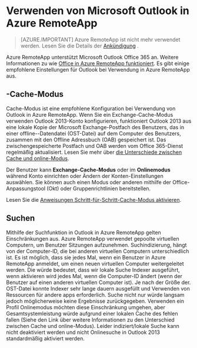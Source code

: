 <properties
    pageTitle="Verwenden von Outlook in Azure RemoteApp | Microsoft Azure" 
    description="Informationen zum Konfigurieren und Verwenden von Outlook in Azure RemoteApp | Microsoft Azure"
    services="remoteapp"
    documentationCenter=""
    authors="pavithir"
    manager="mbaldwin" />

<tags
    ms.service="remoteapp"
    ms.workload="compute"
    ms.tgt_pltfrm="na"
    ms.devlang="na"
    ms.topic="hero-article"
    ms.date="08/15/2016"
    ms.author="elizapo" />

# <a name="using-microsoft-outlook-in-azure-remoteapp"></a>Verwenden von Microsoft Outlook in Azure RemoteApp

> [AZURE.IMPORTANT]
> Azure RemoteApp ist nicht mehr verwendet werden. Lesen Sie die Details der [Ankündigung](https://go.microsoft.com/fwlink/?linkid=821148) .

Azure RemoteApp unterstützt Microsoft Outlook Office 365 an. Weitere Informationen zu wie [Office in Azure RemoteApp funktioniert](remoteapp-officesubscription.md). Es gibt einige empfohlene Einstellungen für Outlook bei Verwendung in Azure RemoteApp aus.

## <a name="cached-mode"></a>-Cache-Modus
Cache-Modus ist eine empfohlene Konfiguration bei Verwendung von Outlook in Azure RemoteApp. Wenn Sie ein Exchange-Cache-Modus verwenden Outlook 2013-Konto konfigurieren, funktioniert Outlook 2013 aus eine lokale Kopie der Microsoft Exchange-Postfach des Benutzers, das in einer offline--Datendatei (OST-Datei) auf dem Computer des Benutzers, zusammen mit den Offline Adressbuch (OAB) gespeichert ist. Das zwischengespeicherte Postfach und OAB werden vom Office 365-Dienst regelmäßig aktualisiert. Lesen Sie mehr über [die Unterschiede zwischen Cache und online-Modus](https://technet.microsoft.com/library/jj683103.aspx).

Der Benutzer kann **Exchange-Cache-Modus** oder im **Onlinemodus** während Konto einrichten oder Ändern der Konten-Einstellungen auswählen. Sie können auch einen Modus oder anderen mithilfe der Office-Anpassungstool (Okt) oder Gruppenrichtlinien bereitstellen.  

Lesen Sie die [Anweisungen Schritt-für-Schritt-Cache-Modus aktivieren](https://technet.microsoft.com/library/c6f4cad9-c918-420e-bab3-8b49e1885034#proc).

## <a name="search"></a>Suchen
Mithilfe der Suchfunktion in Outlook in Azure RemoteApp gelten Einschränkungen aus. Azure RemoteApp verwendet gepoolte virtuellen Computern, um Benutzer Sitzungen aufzunehmen. Suchindizierung, hängt von der Computer-ID, die bei anderen virtuellen Computern unterschiedlich ist. Es ist möglich, dass sie jedes Mal, wenn ein Benutzer in Azure RemoteApp anmeldet, um einen neuen virtuellen Computer weitergeleitet werden. Die würde bedeutet, dass wir lokale Suche Indexer ausgeführt, wenn aktivieren wird jedes Mal, wenn die Computer-ID ändert (wenn der Benutzer auf einen anderen virtuellen Computer ist). Je nach der Größe der. OST-Datei konnte Indexer sehr lange dauern ausgefüllt und Verwenden von Ressourcen für andere apps erforderlich. Suche nicht nur würde langsam jedoch möglicherweise keine Ergebnisse zurückgegeben. Verwenden ein Profil Onlinemodus möchten diese Einschränkung umgehen, aber Gesamtsystemleistung würde aufgrund einer lokalen Cache des fehlen fallen (Siehe den Link über weitere Informationen zu den Unterschied zwischen Cache und online-Modus). Leider indiziert/lokale Suche kann nicht deaktiviert werden und nicht Onlinesuche in Outlook 2013 standardmäßig aktiviert werden.
